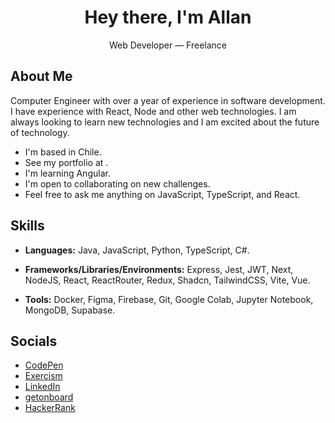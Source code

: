 <h1 align="center">Hey there, I'm Allan</h1>
<p align="center">Web Developer — Freelance </p>

## About Me
Computer Engineer with over a year of experience in software development. I have experience with React, Node and other web technologies. I am always looking to learn new technologies and I am excited about the future of technology.

- I'm based in Chile.
- See my portfolio at .
- I'm learning Angular.
- I'm open to collaborating on new challenges.
- Feel free to ask me anything on JavaScript, TypeScript, and React.

## Skills

- **Languages:** Java, JavaScript, Python, TypeScript, C#.

- **Frameworks/Libraries/Environments:** Express, Jest, JWT, Next, NodeJS, React, ReactRouter, Redux, Shadcn, TailwindCSS, Vite, Vue.
- **Tools:** Docker, Figma, Firebase, Git, Google Colab, Jupyter Notebook, MongoDB, Supabase.
  
## Socials

- [CodePen](https://codepen.io/im-allan)
- [Exercism](https://exercism.org/profiles/dot-all)
- [LinkedIn](https://www.linkedin.com/in/im-allan/)
- [getonboard](https://www.getonbrd.com/p/allan-quiroz)
- [HackerRank](https://www.hackerrank.com/profile/al_quirozsilva)
